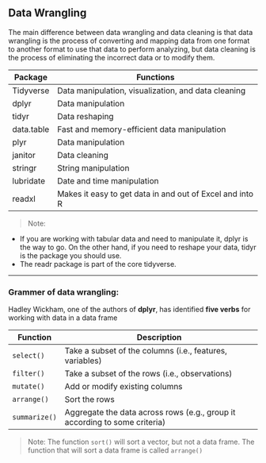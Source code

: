 ## Data Wrangling

The main difference between data wrangling and data cleaning is that data wrangling is the process of converting and mapping data from one format to another format to use that data to perform analyzing, but data cleaning is the process of eliminating the incorrect data or to modify them.

| **Package** | **Functions** |
|-------------|---------------|
| Tidyverse   | Data manipulation, visualization, and data cleaning |
| dplyr       | Data manipulation |
| tidyr       | Data reshaping |
| data.table  | Fast and memory-efficient data manipulation |
| plyr        | Data manipulation |
| janitor     | Data cleaning |
| stringr     | String manipulation |
| lubridate   | Date and time manipulation |
| readxl      | Makes it easy to get data in and out of Excel and into R | 

> Note: 
* If you are working with tabular data and need to manipulate it, dplyr is the way to go. On the other hand, if you need to reshape your data, tidyr is the package you should use. 
* The readr package is part of the core tidyverse.

---

### Grammer of data wrangling: 

Hadley Wickham, one of the authors of **dplyr**, has identified **five verbs** for working with data in a data frame

| Function | Description |
| --- | --- |
| `select()` | Take a subset of the columns (i.e., features, variables) |
| `filter()` | Take a subset of the rows (i.e., observations) |
| `mutate()` | Add or modify existing columns |
| `arrange()` | Sort the rows |
| `summarize()` | Aggregate the data across rows (e.g., group it according to some criteria) |

> Note: The function `sort()` will sort a vector, but not a data frame. The function that will sort a data frame is called `arrange()`


